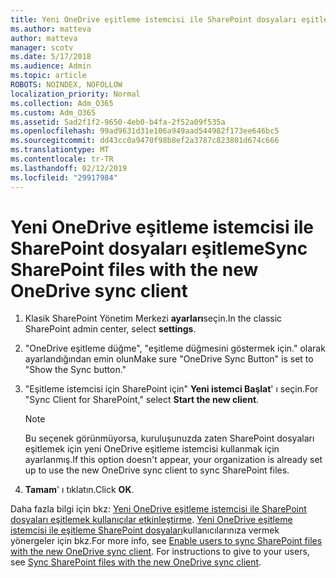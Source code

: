 ```yaml
---
title: Yeni OneDrive eşitleme istemcisi ile SharePoint dosyaları eşitleme
ms.author: matteva
author: matteva
manager: scotv
ms.date: 5/17/2018
ms.audience: Admin
ms.topic: article
ROBOTS: NOINDEX, NOFOLLOW
localization_priority: Normal
ms.collection: Adm_O365
ms.custom: Adm_O365
ms.assetid: 5ad2f1f2-9650-4eb0-b4fa-2f52a09f535a
ms.openlocfilehash: 99ad9631d31e106a949aad544982f173ee646bc5
ms.sourcegitcommit: dd43cc0a9470f98b8ef2a3787c823801d674c666
ms.translationtype: MT
ms.contentlocale: tr-TR
ms.lasthandoff: 02/12/2019
ms.locfileid: "29917984"
---
```

# <a name="sync-sharepoint-files-with-the-new-onedrive-sync-client"></a><span data-ttu-id="c8176-102">Yeni OneDrive eşitleme istemcisi ile SharePoint dosyaları eşitleme</span><span class="sxs-lookup"><span data-stu-id="c8176-102">Sync SharePoint files with the new OneDrive sync client</span></span>

1. <span data-ttu-id="c8176-103">Klasik SharePoint Yönetim Merkezi **ayarları**seçin.</span><span class="sxs-lookup"><span data-stu-id="c8176-103">In the classic SharePoint admin center, select **settings**.</span></span>
    
2. <span data-ttu-id="c8176-104">"OneDrive eşitleme düğme", "eşitleme düğmesini göstermek için." olarak ayarlandığından emin olun</span><span class="sxs-lookup"><span data-stu-id="c8176-104">Make sure "OneDrive Sync Button" is set to "Show the Sync button."</span></span>
    
3. <span data-ttu-id="c8176-105">"Eşitleme istemcisi için SharePoint için" **Yeni istemci Başlat**' ı seçin.</span><span class="sxs-lookup"><span data-stu-id="c8176-105">For "Sync Client for SharePoint," select **Start the new client**.</span></span>
    
    > [!NOTE]
    > <span data-ttu-id="c8176-106">Bu seçenek görünmüyorsa, kuruluşunuzda zaten SharePoint dosyaları eşitlemek için yeni OneDrive eşitleme istemcisi kullanmak için ayarlanmış.</span><span class="sxs-lookup"><span data-stu-id="c8176-106">If this option doesn't appear, your organization is already set up to use the new OneDrive sync client to sync SharePoint files.</span></span> 
  
4. <span data-ttu-id="c8176-107">**Tamam**' ı tıklatın.</span><span class="sxs-lookup"><span data-stu-id="c8176-107">Click **OK**.</span></span>
    
<span data-ttu-id="c8176-p101">Daha fazla bilgi için bkz: [Yeni OneDrive eşitleme istemcisi ile SharePoint dosyaları eşitlemek kullanıcılar etkinleştirme](https://go.microsoft.com/fwlink/?linkid=866433). [Yeni OneDrive eşitleme istemcisi ile eşitleme SharePoint dosyaları](https://go.microsoft.com/fwlink/?linkid=866427)kullanıcılarınıza vermek yönergeler için bkz.</span><span class="sxs-lookup"><span data-stu-id="c8176-p101">For more info, see [Enable users to sync SharePoint files with the new OneDrive sync client](https://go.microsoft.com/fwlink/?linkid=866433). For instructions to give to your users, see [Sync SharePoint files with the new OneDrive sync client](https://go.microsoft.com/fwlink/?linkid=866427).</span></span>
  

